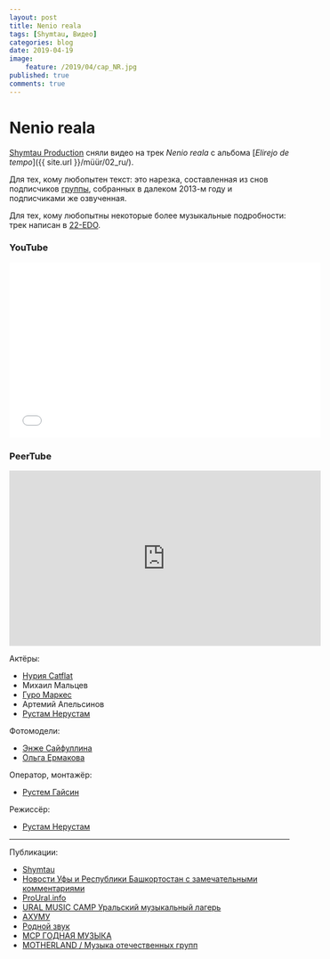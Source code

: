 ```yaml
---
layout: post
title: Nenio reala
tags: [Shymtau, Видео]
categories: blog
date: 2019-04-19
image:
    feature: /2019/04/cap_NR.jpg
published: true
comments: true
---
```

# Nenio reala

[Shymtau Production][1] сняли видео на трек *Nenio reala* с альбома [*Elirejo de tempo*]({{ site.url }}/müür/02_ru/).

Для тех, кому любопытен текст: это нарезка, составленная из снов подписчиков [группы][2], собранных в далеком 2013-м году и подписчиками же озвученная.

Для тех, кому любопытны некоторые более музыкальные подробности: трек написан в [22-EDO][3].

### YouTube
<iframe width="560" height="315" src="//www.youtube.com/embed/Iqowg9od_40" frameborder="0"> </iframe>

### PeerTube
<iframe width="560" height="315" sandbox="allow-same-origin allow-scripts" src="https://peertube.social/videos/embed/c9a1cc80-e5fb-4fbd-b17e-9a36cf2792a1" frameborder="0" allowfullscreen></iframe>

Актёры:
- [Нурия Catflat][4]
- Михаил Мальцев
- [Гуро Маркес][5]
- Артемий Апельсинов
- [Рустам Нерустам][6]

Фотомодели:
- [Энже Сайфуллина][7]
- [Ольга Ермакова][8]

Оператор, монтажёр:
- [Рустем Гайсин][9]

Режиссёр:
- [Рустам Нерустам][10]

-----

Публикации:
- [Shymtau](https://vk.com/wall-154753426_492)
- [Новости Уфы и Республики Башкортостан с замечательными комментариями](https://vk.com/wall-23967044_2713317)
- [ProUral.info](https://proural.info/society/ufimskaya-gruppa-snyavshaya-nashumevshiy-klip-s-goloy-devushkoy-vypustila-novoe-video-o-strannykh-ch/)
- [URAL MUSIC CAMP Уральский музыкальный лагерь](https://vk.com/wall-164335906_366)
- [АХУМУ](https://vk.com/wall-137147201_8283)
- [Родной звук](https://vk.com/wall-83415396_162479)
- [МСР ГОДНАЯ МУЗЫКА](https://vk.com/wall-4102578_138034)
- [MOTHERLAND / Музыка отечественных групп](https://vk.com/wall-34035188_92177)

[1]: https://vk.com/shymtau
[2]: https://vk.com/omega9_music
[3]: https://en.wikipedia.org/wiki/22_equal_temperament
[4]: https://vk.com/catflat
[5]: https://vk.com/batbayan
[6]: https://vk.com/rustamnerustam
[7]: https://vk.com/enzhesayfullina
[8]: https://vk.com/pugovkaola
[9]: https://vk.com/spektr_photos
[10]: https://vk.com/im_ru